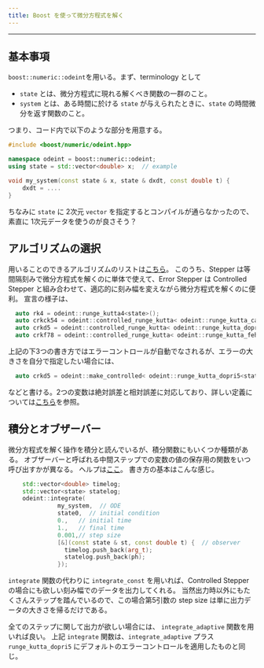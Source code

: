 ```yaml
---
title: Boost を使って微分方程式を解く
---
```


-------------------------------------------------------------------------------

## 基本事項 ##

`boost::numeric::odeint`を用いる。まず、terminology として

* `state` とは、微分方程式に現れる解くべき関数の一群のこと。
* `system` とは、ある時間に於ける `state` が与えられたときに、`state` の時間微分を返す関数のこと。

つまり、コード内で以下のような部分を用意する。

``` c++
#include <boost/numeric/odeint.hpp>

namespace odeint = boost::numeric::odeint;
using state = std::vector<double> x;  // example

void my_system(const state & x, state & dxdt, const double t) {
    dxdt = ....
}
```

ちなみに `state` に 2次元 `vector` を指定するとコンパイルが通らなかったので、素直に 1次元データを使うのが良さそう？

## アルゴリズムの選択 ##

用いることのできるアルゴリズムのリストは[こちら][1]。
このうち、Stepper は等間隔刻みで微分方程式を解くのに単体で使えて、Error Stepper は Controlled Stepper と組み合わせて、適応的に刻み幅を変えながら微分方程式を解くのに便利。
宣言の様子は、

``` c++
  auto rk4 = odeint::runge_kutta4<state>();
  auto crkck54 = odeint::controlled_runge_kutta< odeint::runge_kutta_cash_karp54<state> >();
  auto crkd5 = odeint::controlled_runge_kutta< odeint::runge_kutta_dopri5<state> >();
  auto crkf78 = odeint::controlled_runge_kutta< odeint::runge_kutta_fehlberg78<state> >();
```

上記の下3つの書き方ではエラーコントロールが自動でなされるが、エラーの大きさを自分で指定したい場合には、

``` c++
  auto crkd5 = odeint::make_controlled< odeint::runge_kutta_dopri5<state> >(1.e-8, 1.e-4);
```

などと書ける。2つの変数は絶対誤差と相対誤差に対応しており、詳しい定義については[こちら][2]を参照。

## 積分とオブザーバー ##

微分方程式を解く操作を積分と読んでいるが、積分関数にもいくつか種類がある。
オブザーバーと呼ばれる中間ステップでの変数の値の保存用の関数をいつ呼び出すかが異なる。
ヘルプは[ここ][3]。
書き方の基本はこんな感じ。

``` c++
	std::vector<double> timelog;
	std::vector<state> statelog;
	odeint::integrate(
			  my_system,  // ODE
			  state0,  // initial condition
			  0.,   // initial time
			  1.,   // final time
			  0.001,// step size
			  [&](const state & st, const double t) {  // observer
			    timelog.push_back(arg_t);
			    statelog.push_back(ph);
			  });
```

`integrate` 関数の代わりに `integrate_const` を用いれば、Controlled Stepper の場合にも欲しい刻み幅でのデータを出力してくれる。
当然出力時以外にもたくさんステップを踏んでいるので、この場合第5引数の step size は単に出力データの大きさを帰るだけである。

全てのステップに関して出力が欲しい場合には、 `integrate_adaptive` 関数を用いれば良い。
上記 `integrate` 関数は、`integrate_adaptive` プラス `runge_kutta_dopri5` にデフォルトのエラーコントロールを適用したものと同じ。

[1]:https://www.boost.org/doc/libs/1_57_0/libs/numeric/odeint/doc/html/boost_numeric_odeint/getting_started/overview.html
[2]:https://www.boost.org/doc/libs/1_67_0/libs/numeric/odeint/doc/html/boost_numeric_odeint/tutorial/harmonic_oscillator.html
[3]:https://www.boost.org/doc/libs/1_66_0/libs/numeric/odeint/doc/html/boost_numeric_odeint/odeint_in_detail/integrate_functions.html
